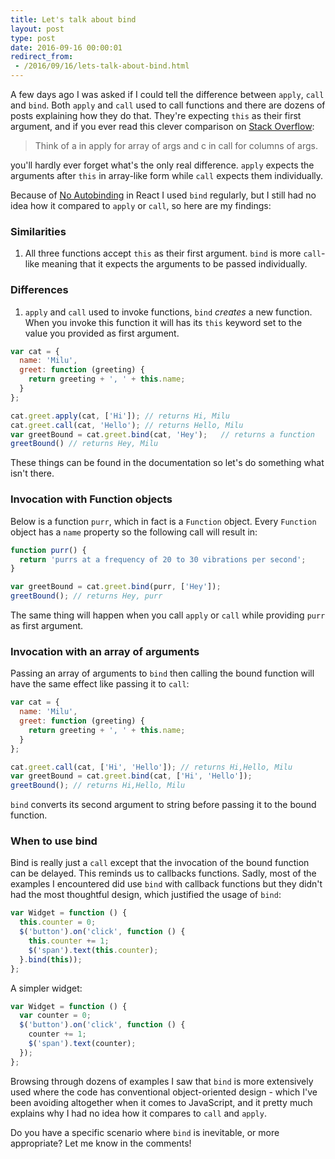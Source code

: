 ```yaml
---
title: Let's talk about bind
layout: post
type: post
date: 2016-09-16 00:00:01
redirect_from:
 - /2016/09/16/lets-talk-about-bind.html
---
```


A few days ago I was asked if I could tell the difference between <code>apply</code>, <code>call</code> and <code>bind</code>.
Both <code>apply</code> and <code>call</code> used to call functions and there are dozens of posts explaining how they do that.
They're expecting <code>this</code> as their first argument, and if you ever read this clever comparison on [Stack Overflow](http://stackoverflow.com/questions/1986896/what-is-the-difference-between-call-and-apply#comment14359320_1986896):

> Think of a in apply for array of args and c in call for columns of args.

you'll hardly ever forget what's the only real difference.
<code>apply</code> expects the arguments after <code>this</code> in array-like form while <code>call</code> expects them individually.

Because of [No Autobinding](https://facebook.github.io/react/docs/reusable-components.html#no-autobinding) in React
I used <code>bind</code> regularly, but I still had no idea how it compared to <code>apply</code> or <code>call</code>, so here are my findings:

### Similarities

1. All three functions accept <code>this</code> as their first argument. <code>bind</code> is more
<code>call</code>-like meaning that it expects the arguments to be passed individually.

### Differences

1. <code>apply</code> and <code>call</code> used to invoke functions, <code>bind</code> _creates_ a new function.
When you invoke this function it will has its <code>this</code> keyword set to the value you provided as first argument.

```javascript
var cat = {
  name: 'Milu',
  greet: function (greeting) {
    return greeting + ', ' + this.name;
  }
};

cat.greet.apply(cat, ['Hi']); // returns Hi, Milu
cat.greet.call(cat, 'Hello'); // returns Hello, Milu
var greetBound = cat.greet.bind(cat, 'Hey');   // returns a function
greetBound() // returns Hey, Milu
```

These things can be found in the documentation so let's do something what isn't there.

### Invocation with Function objects

Below is a function `purr`, which in fact is a <code>Function</code> object. Every <code>Function</code> object has a
<code>name</code> property so the following call will result in:

```javascript
function purr() {
  return 'purrs at a frequency of 20 to 30 vibrations per second';
}

var greetBound = cat.greet.bind(purr, ['Hey']);
greetBound(); // returns Hey, purr
```

The same thing will happen when you call <code>apply</code> or <code>call</code> while providing <code>purr</code> as first argument.

### Invocation with an array of arguments

Passing an array of arguments to <code>bind</code> then calling the bound function will have the same effect like
passing it to <code>call</code>:

```javascript
var cat = {
  name: 'Milu',
  greet: function (greeting) {
    return greeting + ', ' + this.name;
  }
};

cat.greet.call(cat, ['Hi', 'Hello']); // returns Hi,Hello, Milu
var greetBound = cat.greet.bind(cat, ['Hi', 'Hello']);
greetBound(); // returns Hi,Hello, Milu
```

<code>bind</code> converts its second argument to string before passing it to the bound function.

### When to use bind

Bind is really just a <code>call</code> except that the invocation of the bound function can be delayed.
This reminds us to callbacks functions. Sadly, most of the examples I encountered did use <code>bind</code>
with callback functions but they didn't had the most thoughtful design,
which justified the usage of <code>bind</code>:

```javascript
var Widget = function () {
  this.counter = 0;
  $('button').on('click', function () {
    this.counter += 1;
    $('span').text(this.counter);
  }.bind(this));
};
```

A simpler widget:

```javascript
var Widget = function () {
  var counter = 0;
  $('button').on('click', function () {
    counter += 1;
    $('span').text(counter);
  });
};
```

Browsing through dozens of examples I saw that <code>bind</code> is more extensively used where the code
has conventional object-oriented design - which I've been avoiding altogether when it comes to JavaScript, and it pretty
much explains why I had no idea how it compares to <code>call</code> and <code>apply</code>.

Do you have a specific scenario where <code>bind</code> is inevitable, or more appropriate? Let me know in the comments!
